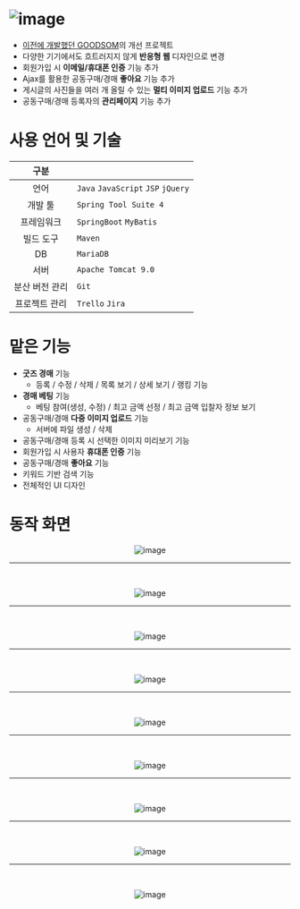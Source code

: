 # ![image](https://user-images.githubusercontent.com/50271884/144874577-154381b2-170d-462a-9783-8eacb53e8562.png)

- [이전에 개발했던 GOODSOM](https://github.com/yejineer/SSD_Project)의 개선 프로젝트
- 다양한 기기에서도 흐트러지지 않게 **반응형 웹** 디자인으로 변경
- 회원가입 시 **이메일/휴대폰 인증** 기능 추가
- Ajax를 활용한 공동구매/경매 **좋아요** 기능 추가 
- 게시글의 사진들을 여러 개 올릴 수 있는 **멀티 이미지 업로드** 기능 추가
- 공동구매/경매 등록자의 **관리페이지** 기능 추가

# 사용 언어 및 기술
| 구분 | |
|:---:|:---|  
| 언어 | `Java` `JavaScript` `JSP` `jQuery` |
| 개발 툴 | `Spring Tool Suite 4` |
| 프레임워크 | `SpringBoot` `MyBatis` |  
| 빌드 도구 | `Maven` |  
| DB | `MariaDB` | 
| 서버 | `Apache Tomcat 9.0` |
| 분산 버전 관리 | `Git`|  
| 프로젝트 관리 | `Trello` `Jira` |  

# 맡은 기능
- **굿즈 경매** 기능
  - 등록 / 수정 / 삭제 / 목록 보기 / 상세 보기 / 랭킹 기능
- **경매 베팅** 기능
  - 베팅 참여(생성, 수정) / 최고 금액 선정 / 최고 금액 입찰자 정보 보기
- 공동구매/경매 **다중 이미지 업로드** 기능
  - 서버에 파일 생성 / 삭제
- 공동구매/경매 등록 시 선택한 이미지 미리보기 기능
- 회원가입 시 사용자 **휴대폰 인증** 기능
- 공동구매/경매 **좋아요** 기능 
- 키워드 기반 검색 기능
- 전체적인 UI 디자인


# 동작 화면
<div align="center">
	
![image](https://user-images.githubusercontent.com/50271884/144878941-31b45eb5-f958-40c9-aa1d-2f8ad8cb5ec3.png)  <br/> <hr> <br/>

![image](https://user-images.githubusercontent.com/50271884/144869712-8589cf7e-bc2f-4e31-b813-492b799982eb.png)  <br/> <hr> <br/>
  
![image](https://user-images.githubusercontent.com/50271884/144869758-adbc4bf4-e646-4166-b8d8-7e08a01f5d4b.png)  <br/> <hr> <br/>
  
![image](https://user-images.githubusercontent.com/50271884/144869866-9c1562a0-1899-42ba-bbb6-0e686362f7b9.png)  <br/> <hr> <br/>
  
![image](https://user-images.githubusercontent.com/50271884/144870723-f71b7e17-d325-41c6-ba48-8e03df28981a.png)  <br/> <hr> <br/>
  
![image](https://user-images.githubusercontent.com/50271884/144871149-0f772a1a-33ed-4bac-bd77-de0248de097d.png)  <br/> <hr> <br/>
  
![image](https://user-images.githubusercontent.com/50271884/144872559-1ea948e3-0d15-44c4-a2da-0f19d080e7c0.png)  <br/> <hr> <br/>
	
![image](https://user-images.githubusercontent.com/50271884/144873028-a541437b-f7bc-4b1f-aa81-4b51d82d8a2a.png)  <br/> <hr> <br/>

![image](https://user-images.githubusercontent.com/50271884/144873299-dbf74488-e9f9-41a4-b53d-320a0497d54d.png)  <br/><br/>
	
</div>
